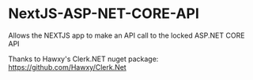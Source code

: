 # NextJS-ASP-NET-CORE-API


Allows the NEXTJS app to make an API call to the locked ASP.NET CORE API

Thanks to Hawxy's Clerk.NET nuget package: https://github.com/Hawxy/Clerk.Net
